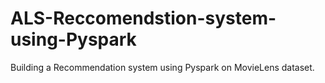# ALS-Reccomendstion-system-using-Pyspark
Building a Recommendation system using Pyspark on MovieLens dataset. 
